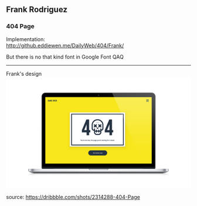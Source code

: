 ## Frank Rodriguez
### 404 Page

Implementation:  
<http://github.eddiewen.me/DailyWeb/404/Frank/>

But there is no that kind font in Google Font QAQ

----
Frank's design
![404](images/Desktop.jpg)

source: <https://dribbble.com/shots/2314288-404-Page>